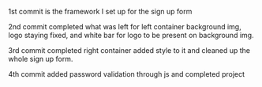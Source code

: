 1st commit is the framework I set up for the sign up form 

2nd commit completed what was left for left container background img, logo staying fixed, and white bar for logo to be present on background img.

3rd commit completed right container added style to it and cleaned up the whole sign up form.

4th commit added password validation through js and completed project